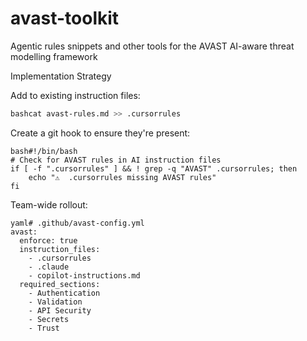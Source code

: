 # avast-toolkit
Agentic rules snippets and other tools for the AVAST AI-aware threat modelling framework

Implementation Strategy

Add to existing instruction files:
```bash
bashcat avast-rules.md >> .cursorrules
```
Create a git hook to ensure they're present:
```
bash#!/bin/bash
# Check for AVAST rules in AI instruction files
if [ -f ".cursorrules" ] && ! grep -q "AVAST" .cursorrules; then
    echo "⚠️  .cursorrules missing AVAST rules"
fi
```
Team-wide rollout:
```
yaml# .github/avast-config.yml
avast:
  enforce: true
  instruction_files:
    - .cursorrules
    - .claude
    - copilot-instructions.md
  required_sections:
    - Authentication
    - Validation
    - API Security
    - Secrets
    - Trust
```
